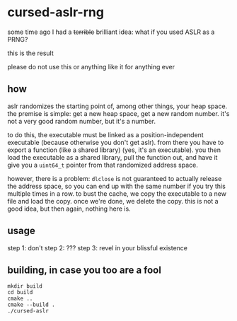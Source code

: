# cursed-aslr-rng

some time ago I had a ~~terrible~~ brilliant idea: what if you used ASLR as a PRNG?

this is the result

please do not use this or anything like it for anything ever

## how

aslr randomizes the starting point of, among other things, your heap space. the premise is simple: get a new heap space, get a new random number. it's not a very good random number, but it's a number.

to do this, the executable must be linked as a position-independent executable (because otherwise you don't get aslr). from there you have to export a function (like a shared library) (yes, it's an executable). you then load the executable as a shared library, pull the function out, and have it give you a `uint64_t` pointer from that randomized address space.

however, there is a problem: `dlclose` is not guaranteed to actually release the address space, so you can end up with the same number if you try this multiple times in a row. to bust the cache, we copy the executable to a new file and load the copy. once we're done, we delete the copy. this is not a good idea, but then again, nothing here is.

## usage

step 1: don't
step 2: ???
step 3: revel in your blissful existence

## building, in case you too are a fool
```
mkdir build
cd build
cmake ..
cmake --build .
./cursed-aslr
```
